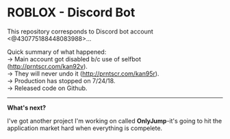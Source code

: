 <b><h1>ROBLOX - Discord Bot</h1></b>

This repository corresponds to Discord bot account <@430775188448083988>...

Quick summary of what happened:<br>
-> Main account got disabled b/c use of selfbot (http://prntscr.com/kan92v).<br>
-> They will never undo it (http://prntscr.com/kan95r).<br>
-> Production has stopped on 7/24/18.<br>
-> Released code on Github.


<hr>
<b>What's next?</b>

I've got another project I'm working on called <b>OnlyJump</b>-it's going to hit the application market hard when everything is compelete.

